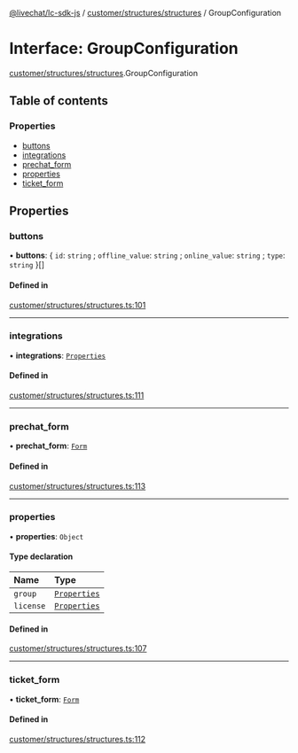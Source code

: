 [@livechat/lc-sdk-js](../README.md) / [customer/structures/structures](../modules/customer_structures_structures.md) / GroupConfiguration

# Interface: GroupConfiguration

[customer/structures/structures](../modules/customer_structures_structures.md).GroupConfiguration

## Table of contents

### Properties

- [buttons](customer_structures_structures.GroupConfiguration.md#buttons)
- [integrations](customer_structures_structures.GroupConfiguration.md#integrations)
- [prechat\_form](customer_structures_structures.GroupConfiguration.md#prechat_form)
- [properties](customer_structures_structures.GroupConfiguration.md#properties)
- [ticket\_form](customer_structures_structures.GroupConfiguration.md#ticket_form)

## Properties

### buttons

• **buttons**: { `id`: `string` ; `offline_value`: `string` ; `online_value`: `string` ; `type`: `string`  }[]

#### Defined in

[customer/structures/structures.ts:101](https://github.com/livechat/lc-sdk-js/blob/a63b0a6/src/customer/structures/structures.ts#L101)

___

### integrations

• **integrations**: [`Properties`](customer_structures_structures.Properties.md)

#### Defined in

[customer/structures/structures.ts:111](https://github.com/livechat/lc-sdk-js/blob/a63b0a6/src/customer/structures/structures.ts#L111)

___

### prechat\_form

• **prechat\_form**: [`Form`](customer_structures_structures.Form.md)

#### Defined in

[customer/structures/structures.ts:113](https://github.com/livechat/lc-sdk-js/blob/a63b0a6/src/customer/structures/structures.ts#L113)

___

### properties

• **properties**: `Object`

#### Type declaration

| Name | Type |
| :------ | :------ |
| `group` | [`Properties`](customer_structures_structures.Properties.md) |
| `license` | [`Properties`](customer_structures_structures.Properties.md) |

#### Defined in

[customer/structures/structures.ts:107](https://github.com/livechat/lc-sdk-js/blob/a63b0a6/src/customer/structures/structures.ts#L107)

___

### ticket\_form

• **ticket\_form**: [`Form`](customer_structures_structures.Form.md)

#### Defined in

[customer/structures/structures.ts:112](https://github.com/livechat/lc-sdk-js/blob/a63b0a6/src/customer/structures/structures.ts#L112)
